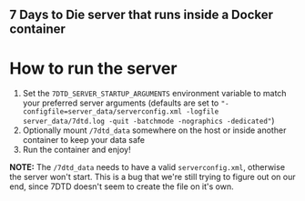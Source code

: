 ## 7 Days to Die server that runs inside a Docker container

# How to run the server
1. Set the ```7DTD_SERVER_STARTUP_ARGUMENTS``` environment variable to match your preferred server arguments (defaults are set to ```"-configfile=server_data/serverconfig.xml -logfile server_data/7dtd.log -quit -batchmode -nographics -dedicated"```)
2. Optionally mount ```/7dtd_data``` somewhere on the host or inside another container to keep your data safe
3. Run the container and enjoy!

**NOTE:** The ```/7dtd_data``` needs to have a valid ```serverconfig.xml```, otherwise the server won't start. This is a bug that we're still trying to figure out on our end, since 7DTD doesn't seem to create the file on it's own.